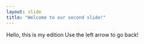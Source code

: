```yaml
---
layout: slide
title: "Welcome to our second slide!"
---
```

Hello, this is my edition
Use the left arrow to go back!
